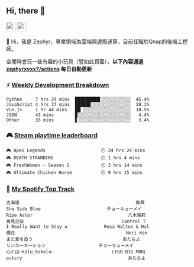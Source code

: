 <!--
**zephyrxvxx7/zephyrxvxx7** is a ✨ _special_ ✨ repository because its `README.md` (this file) appears on your GitHub profile.

Here are some ideas to get you started:

- 🔭 I’m currently working on ...
- 🌱 I’m currently learning ...
- 👯 I’m looking to collaborate on ...
- 🤔 I’m looking for help with ...
- 💬 Ask me about ...
- 📫 How to reach me: ...
- 😄 Pronouns: ...
- ⚡ Fun fact: ...
-->

## Hi, there 👋

<a href="https://www.instagram.com/zephyrxvxx7/"><img src="https://img.shields.io/badge/instagram-3f729b?&style=for-the-badge&logo=instagram&logoColor=white" height=25></a>
<a href="https://zephyrxvxx7.me/"><img src="https://img.shields.io/badge/blog-gray?&style=for-the-badge&logo=hexo&logoColor=white" height=25></a>

👋 Hi，我是 Zephyr，專業領域為雲端與邊際運算，目前任職於Qnap的後端工程師。

空閒時會玩一些有趣的小玩具（譬如此頁面），**以下內容通過 [zephyrxvxx7/actions](https://github.com/zephyrxvxx7/zephyrxvxx7/actions) 每日自動更新**

### ⚡ [Weekly Development Breakdown](https://gist.github.com/zephyrxvxx7/ee1787313f0772b51494d051b5edde7f)

<!-- code_time start -->

```text
Python     7 hrs 29 mins  █████████▌░░░░░░░░░░░  45.4%
JavaScript 4 hrs 37 mins  █████▉░░░░░░░░░░░░░░░  28.1%
Vue.js     1 hr 44 mins   ██▏░░░░░░░░░░░░░░░░░░  10.5%
JSON       43 mins        ▉░░░░░░░░░░░░░░░░░░░░   4.4%
Other      33 mins        ▋░░░░░░░░░░░░░░░░░░░░   3.4%
```

<!-- code_time end -->

### 🎮 [Steam playtime leaderboard](https://gist.github.com/zephyrxvxx7/f77b8978877f959b69d84723c43a4a64)

<!-- steam_time start -->

```text
🎮 Apex Legends                     🕘 24 hrs 24 mins
🎮 DEATH STRANDING                  🕘 1 hrs 4 mins
🎮 FreshWomen - Season 1            🕘 3 hrs 14 mins
🎮 Ultimate Chicken Horse           🕘 9 hrs 15 mins
```

<!-- steam_time end -->

### 🎵 [My Spotify Top Track](https://gist.github.com/zephyrxvxx7/fe159fde5ec9ebea27e03dd63a71e78f)

<!-- spotify_track start -->

```text
去海邊                                            鄭興
She Side Blue                         チョーキューメイ
Ripe Aster                                    八木海莉
再見之前                                     Control T
I Really Want to Stay a              Rosa Walton & Hal
煙花                                          Neci Ken
また夏を追う                                  あたらよ
リンカーネーション                    チョーキューメイ
心とは~kolu_kokolu~                      LEGO BIG MORL
outcry                                        あたらよ
```

<!-- spotify_track end -->
